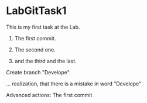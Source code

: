 # LabGitTask1
This is my first task at the Lab.
1. The first commit.

2. The second one.

3. and the third and the last.

Create branch "Develope".

... realization, that there is a mistake in word  "Develope"

Advanced actions: 
The first commit